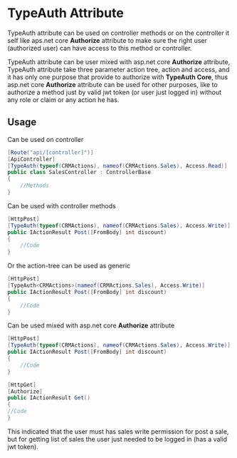 # TypeAuth Attribute

TypeAuth attribute can be used on controller methods or on the controller it self like aps.net core **Authorize** attribute to make sure the right user (authorized user) can have access to this method or controller.

TypeAuth attribute can be user mixed with asp.net core **Authorize** attribute, TypeAuth attribute take three parameter action tree, action and access, and it has only one purpose that provide to authorize with **TypeAuth Core**, thus asp.net core **Authorize** attribute can be used for other purposes, like to authorize a method just by valid jwt token (or user just logged in) without any role or claim or any action he has.

## Usage

Can be used on controller

```C#
[Route("api/[controller]")]
[ApiController]
[TypeAuth(typeof(CRMActions), nameof(CRMActions.Sales), Access.Read)]
public class SalesController : ControllerBase
{
    //Methods
}
```

Can be used with controller methods

```C#
[HttpPost]
[TypeAuth(typeof(CRMActions), nameof(CRMActions.Sales), Access.Write)]
public IActionResult Post([FromBody] int discount)
{
    //Code
}
```

Or the action-tree can be used as generic

```C#
[HttpPost]
[TypeAuth<CRMActions>(nameof(CRMActions.Sales), Access.Write)]
public IActionResult Post([FromBody] int discount)
{
    //Code
}
```

Can be used mixed with asp.net core **Authorize** attribute

```C#
[HttpPost]
[TypeAuth(typeof(CRMActions), nameof(CRMActions.Sales), Access.Write)]
public IActionResult Post([FromBody] int discount)
{
    //Code
}

[HttpGet]
[Authorize]
public IActionResult Get()
{
//Code
}
```

This indicated that the user must has sales write permission for post a sale, but for getting list of sales the user just needed to be logged in (has a valid jwt token).
